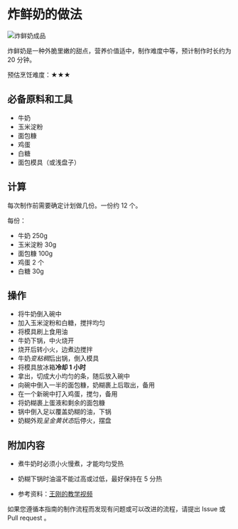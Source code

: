 # 炸鲜奶的做法

![炸鲜奶成品](炸鲜奶.jpg)

炸鲜奶是一种外脆里嫩的甜点，营养价值适中，制作难度中等，预计制作时长约为 20 分钟。

预估烹饪难度：★★★

## 必备原料和工具

- 牛奶
- 玉米淀粉
- 面包糠
- 鸡蛋
- 白糖
- 面包模具（或浅盘子）

## 计算

每次制作前需要确定计划做几份。一份约 12 个。

每份：

- 牛奶 250g
- 玉米淀粉 30g
- 面包糠 100g
- 鸡蛋 2 个
- 白糖 30g

## 操作

- 将牛奶倒入碗中
- 加入玉米淀粉和白糖，搅拌均匀
- 将模具刷上食用油
- 牛奶下锅，中火烧开
- 烧开后转小火，边煮边搅拌
- 牛奶*变粘稠*后出锅，倒入模具
- 将模具放冰箱**冷却 1 小时**
- 拿出，切成大小均匀的条，随后放入碗中
- 向碗中倒入一半的面包糠，奶糊裹上后取出，备用
- 在一个新碗中打入鸡蛋，搅匀，备用
- 将奶糊裹上蛋液和剩余的面包糠
- 锅中倒入足以覆盖奶糊的油，下锅
- 奶糊外观*呈金黄状态*后停火，摆盘

## 附加内容

- 煮牛奶时必须小火慢煮，才能均匀受热
- 奶糊下锅时油温不能过高或过低，最好保持在 5 分热
  
- 参考资料：[王刚的教学视频](https://www.bilibili.com/video/BV1U7411E7LH/)

如果您遵循本指南的制作流程而发现有问题或可以改进的流程，请提出 Issue 或 Pull request 。
